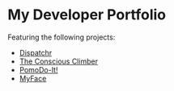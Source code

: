 # My Developer Portfolio

Featuring the following projects:

- [Dispatchr](dispatch-react.github.io/demo)
- [The Conscious Climber](theconsciousclimber.com)
- [PomoDo-It!](https://github.com/alphanumeric0101/pomodo-it)
- [MyFace](https://github.com/alphanumeric0101/myface)
